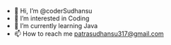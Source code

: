 - 👋 Hi, I’m @coderSudhansu
- 👀 I’m interested in Coding 
- 🌱 I’m currently learning Java
- 📫 How to reach me patrasudhansu317@gmail.com
